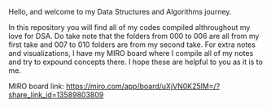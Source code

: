 Hello, and welcome to my Data Structures and Algorithms journey.

In this repository you will find all of my codes compiled althroughout my love for DSA. Do take note that the folders from 000 to 006 are all from my first take and 007 to 010 folders are from my second take.
For extra notes and visualizations, I have my MIRO board where I compile all of my notes and try to expound concepts there. I hope these are helpful to you as it is to me.

MIRO board link: https://miro.com/app/board/uXjVN0K25lM=/?share_link_id=13589803809
